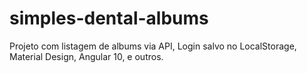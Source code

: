 # simples-dental-albums
Projeto com listagem de albums via API, Login salvo no LocalStorage, Material Design, Angular 10, e outros.
